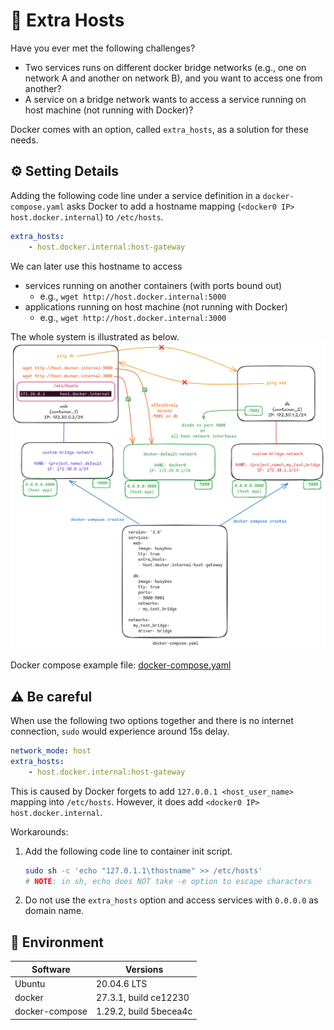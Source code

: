 # 🐬 Extra Hosts

Have you ever met the following challenges?

- Two services runs on different docker bridge networks (e.g., one on network A and another on network B), and you want to access one from another?
- A service on a bridge network wants to access a service running on host machine (not running with Docker)?

Docker comes with an option, called `extra_hosts`, as a solution for these needs.

## ⚙️ Setting Details

Adding the following code line under a service definition in a `docker-compose.yaml` asks Docker to add a hostname mapping (`<docker0 IP> host.docker.internal`) to `/etc/hosts`.
```yaml
extra_hosts:
    - host.docker.internal:host-gateway
```
We can later use this hostname to access 
- services running on another containers (with ports bound out)
    - e.g., `wget http://host.docker.internal:5000`
- applications running on host machine (not running with Docker)
    - e.g., `wget http://host.docker.internal:3000`

The whole system is illustrated as below.
![docker-compose](./media/docker-compose.png)

Docker compose example file: [docker-compose.yaml](./docker-compose.yaml)

## ⚠️ Be careful

When use the following two options together and there is no internet connection, `sudo` would experience around 15s delay.
```yaml
network_mode: host
extra_hosts:
    - host.docker.internal:host-gateway
```

This is caused by Docker forgets to add `127.0.0.1 <host_user_name>` mapping into `/etc/hosts`. However, it does add `<docker0 IP> host.docker.internal`.

Workarounds:
1. Add the following code line to container init script.
    ```sh
    sudo sh -c 'echo "127.0.1.1\thostname" >> /etc/hosts' 
    # NOTE: in sh, echo does NOT take -e option to escape characters
    ```
2. Do not use the `extra_hosts` option and access services with `0.0.0.0` as domain name.

## 🌳 Environment

| Software | Versions |
|---------|--------|
| Ubuntu | 20.04.6 LTS |
| docker | 27.3.1, build ce12230 |
| docker-compose | 1.29.2, build 5becea4c |